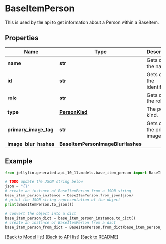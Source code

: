 # BaseItemPerson

This is used by the api to get information about a Person within a BaseItem.

## Properties

Name | Type | Description | Notes
------------ | ------------- | ------------- | -------------
**name** | **str** | Gets or sets the name. | [optional] 
**id** | **str** | Gets or sets the identifier. | [optional] 
**role** | **str** | Gets or sets the role. | [optional] 
**type** | [**PersonKind**](PersonKind.md) | The person kind. | [optional] [default to PersonKind.UNKNOWN]
**primary_image_tag** | **str** | Gets or sets the primary image tag. | [optional] 
**image_blur_hashes** | [**BaseItemPersonImageBlurHashes**](BaseItemPersonImageBlurHashes.md) |  | [optional] 

## Example

```python
from jellyfin.generated.api_10_11.models.base_item_person import BaseItemPerson

# TODO update the JSON string below
json = "{}"
# create an instance of BaseItemPerson from a JSON string
base_item_person_instance = BaseItemPerson.from_json(json)
# print the JSON string representation of the object
print(BaseItemPerson.to_json())

# convert the object into a dict
base_item_person_dict = base_item_person_instance.to_dict()
# create an instance of BaseItemPerson from a dict
base_item_person_from_dict = BaseItemPerson.from_dict(base_item_person_dict)
```
[[Back to Model list]](README.md#documentation-for-models) [[Back to API list]](README.md#documentation-for-api-endpoints) [[Back to README]](README.md)


